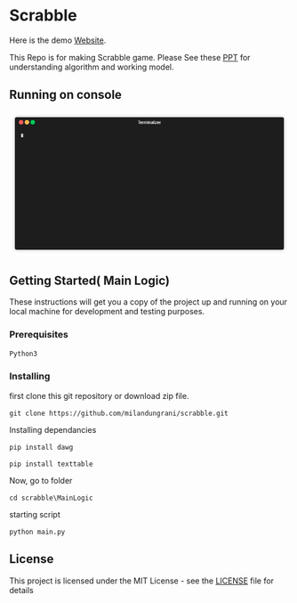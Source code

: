 # Scrabble

Here is the demo [Website](https://www.scbl.tk/). 

This Repo is for making Scrabble game. Please See these [PPT](https://drive.google.com/open?id=1_5sNTi9b4LrgvKK2xaYl-PBIJNzqiGW1) for understanding algorithm and working model.

## Running on console

![](demo.gif)

## Getting Started( Main Logic)

These instructions will get you a copy of the project up and running on your local machine for development and testing purposes.

### Prerequisites

```
Python3
```

### Installing

first clone this git repository or download zip file.

```
git clone https://github.com/milandungrani/scrabble.git
```


Installing dependancies

```
pip install dawg
```
```
pip install texttable
```

Now, go to folder

```
cd scrabble\MainLogic
```

starting script

```
python main.py
````

## License

This project is licensed under the MIT License - see the [LICENSE](LICENSE) file for details
